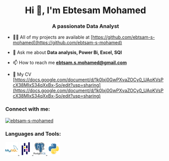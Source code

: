 <h1 align="center">Hi 👋, I'm Ebtesam Mohamed</h1>
<h3 align="center">A passionate Data Analyst</h3>

- 👨‍💻 All of my projects are available at [https://github.com/ebtsam-s-mohamed](https://github.com/ebtsam-s-mohamed)

- 💬 Ask me about **Data analysis, Power Bi, Excel, SQl**

- 📫 How to reach me **ebtsam.s.mohamed@gmail.com**

- 📄 My CV [https://docs.google.com/document/d/1k0lxj0GwPXvaZOCy0_UAoKVsPcX38MIxS34qXxBx-So/edit?usp=sharing](https://docs.google.com/document/d/1k0lxj0GwPXvaZOCy0_UAoKVsPcX38MIxS34qXxBx-So/edit?usp=sharing)

<h3 align="left">Connect with me:</h3>
<p align="left">
<a href="https://linkedin.com/in/ebtsam-s-mohamed" target="blank"><img align="center" src="https://raw.githubusercontent.com/rahuldkjain/github-profile-readme-generator/master/src/images/icons/Social/linked-in-alt.svg" alt="ebtsam-s-mohamed" height="30" width="40" /></a>
</p>

<h3 align="left">Languages and Tools:</h3>
<p align="left"> <a href="https://www.mysql.com/" target="_blank" rel="noreferrer"> <img src="https://raw.githubusercontent.com/devicons/devicon/master/icons/mysql/mysql-original-wordmark.svg" alt="mysql" width="40" height="40"/> </a> <a href="https://pandas.pydata.org/" target="_blank" rel="noreferrer"> <img src="https://raw.githubusercontent.com/devicons/devicon/2ae2a900d2f041da66e950e4d48052658d850630/icons/pandas/pandas-original.svg" alt="pandas" width="40" height="40"/> </a> <a href="https://www.postgresql.org" target="_blank" rel="noreferrer"> <img src="https://raw.githubusercontent.com/devicons/devicon/master/icons/postgresql/postgresql-original-wordmark.svg" alt="postgresql" width="40" height="40"/> </a> <a href="https://www.python.org" target="_blank" rel="noreferrer"> <img src="https://raw.githubusercontent.com/devicons/devicon/master/icons/python/python-original.svg" alt="python" width="40" height="40"/> </a> </p>
